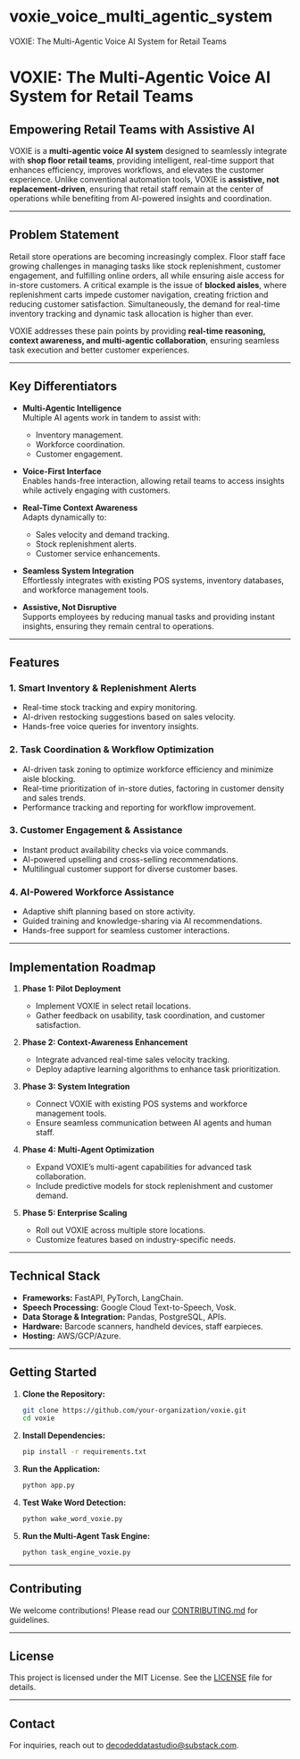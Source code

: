 # voxie_voice_multi_agentic_system
VOXIE: The Multi-Agentic Voice AI System for Retail Teams
# VOXIE: The Multi-Agentic Voice AI System for Retail Teams

## Empowering Retail Teams with Assistive AI

VOXIE is a **multi-agentic voice AI system** designed to seamlessly integrate with **shop floor retail teams**, providing intelligent, real-time support that enhances efficiency, improves workflows, and elevates the customer experience. Unlike conventional automation tools, VOXIE is **assistive, not replacement-driven**, ensuring that retail staff remain at the center of operations while benefiting from AI-powered insights and coordination.

---

## Problem Statement

Retail store operations are becoming increasingly complex. Floor staff face growing challenges in managing tasks like stock replenishment, customer engagement, and fulfilling online orders, all while ensuring aisle access for in-store customers. A critical example is the issue of **blocked aisles**, where replenishment carts impede customer navigation, creating friction and reducing customer satisfaction. Simultaneously, the demand for real-time inventory tracking and dynamic task allocation is higher than ever.

VOXIE addresses these pain points by providing **real-time reasoning, context awareness, and multi-agentic collaboration**, ensuring seamless task execution and better customer experiences.

---

## Key Differentiators

- **Multi-Agentic Intelligence**  
   Multiple AI agents work in tandem to assist with:
  - Inventory management.
  - Workforce coordination.
  - Customer engagement.

- **Voice-First Interface**  
   Enables hands-free interaction, allowing retail teams to access insights while actively engaging with customers.

- **Real-Time Context Awareness**  
   Adapts dynamically to:
  - Sales velocity and demand tracking.
  - Stock replenishment alerts.
  - Customer service enhancements.

- **Seamless System Integration**  
   Effortlessly integrates with existing POS systems, inventory databases, and workforce management tools.

- **Assistive, Not Disruptive**  
   Supports employees by reducing manual tasks and providing instant insights, ensuring they remain central to operations.

---

## Features

### 1. Smart Inventory & Replenishment Alerts
- Real-time stock tracking and expiry monitoring.
- AI-driven restocking suggestions based on sales velocity.
- Hands-free voice queries for inventory insights.

### 2. Task Coordination & Workflow Optimization
- AI-driven task zoning to optimize workforce efficiency and minimize aisle blocking.
- Real-time prioritization of in-store duties, factoring in customer density and sales trends.
- Performance tracking and reporting for workflow improvement.

### 3. Customer Engagement & Assistance
- Instant product availability checks via voice commands.
- AI-powered upselling and cross-selling recommendations.
- Multilingual customer support for diverse customer bases.

### 4. AI-Powered Workforce Assistance
- Adaptive shift planning based on store activity.
- Guided training and knowledge-sharing via AI recommendations.
- Hands-free support for seamless customer interactions.

---

## Implementation Roadmap

1. **Phase 1: Pilot Deployment**
   - Implement VOXIE in select retail locations.
   - Gather feedback on usability, task coordination, and customer satisfaction.

2. **Phase 2: Context-Awareness Enhancement**
   - Integrate advanced real-time sales velocity tracking.
   - Deploy adaptive learning algorithms to enhance task prioritization.

3. **Phase 3: System Integration**
   - Connect VOXIE with existing POS systems and workforce management tools.
   - Ensure seamless communication between AI agents and human staff.

4. **Phase 4: Multi-Agent Optimization**
   - Expand VOXIE’s multi-agent capabilities for advanced task collaboration.
   - Include predictive models for stock replenishment and customer demand.

5. **Phase 5: Enterprise Scaling**
   - Roll out VOXIE across multiple store locations.
   - Customize features based on industry-specific needs.

---

## Technical Stack

- **Frameworks:** FastAPI, PyTorch, LangChain.
- **Speech Processing:** Google Cloud Text-to-Speech, Vosk.
- **Data Storage & Integration:** Pandas, PostgreSQL, APIs.
- **Hardware:** Barcode scanners, handheld devices, staff earpieces.
- **Hosting:** AWS/GCP/Azure.

---

## Getting Started

1. **Clone the Repository:**
   ```bash
   git clone https://github.com/your-organization/voxie.git
   cd voxie
   ```

2. **Install Dependencies:**
   ```bash
   pip install -r requirements.txt
   ```

3. **Run the Application:**
   ```bash
   python app.py
   ```

4. **Test Wake Word Detection:**
   ```bash
   python wake_word_voxie.py
   ```

5. **Run the Multi-Agent Task Engine:**
   ```bash
   python task_engine_voxie.py
   ```

---

## Contributing

We welcome contributions! Please read our [CONTRIBUTING.md](CONTRIBUTING.md) for guidelines.

---

## License

This project is licensed under the MIT License. See the [LICENSE](LICENSE) file for details.

---

## Contact

For inquiries, reach out to [decodeddatastudio@substack.com](mailto:decodeddatastudio@substack.com).
